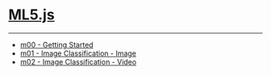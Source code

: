 # [ML5.js](https://ml5js.org/)


---

- [m00 - Getting Started](./ml5/m00.md)
- [m01 - Image Classification - Image](./ml5/m01.md)
- [m02 - Image Classification - Video](./ml5/m02.md)

